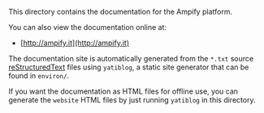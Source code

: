 This directory contains the documentation for the Ampify platform.

You can also view the documentation online at:

* [http://ampify.it](http://ampify.it)

The documentation site is automatically generated from the `*.txt` source
[reStructuredText](http://docutils.sourceforge.net/rst.html) files using
`yatiblog`, a static site generator that can be found in `environ/`.

If you want the documentation as HTML files for offline use, you can generate
the `website` HTML files by just running `yatiblog` in this directory.
